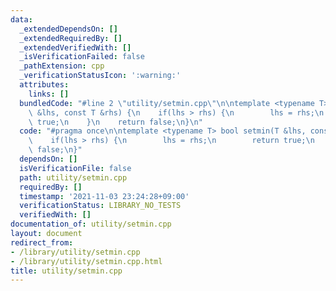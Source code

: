 ```yaml
---
data:
  _extendedDependsOn: []
  _extendedRequiredBy: []
  _extendedVerifiedWith: []
  _isVerificationFailed: false
  _pathExtension: cpp
  _verificationStatusIcon: ':warning:'
  attributes:
    links: []
  bundledCode: "#line 2 \"utility/setmin.cpp\"\n\ntemplate <typename T> bool setmin(T\
    \ &lhs, const T &rhs) {\n    if(lhs > rhs) {\n        lhs = rhs;\n        return\
    \ true;\n    }\n    return false;\n}\n"
  code: "#pragma once\n\ntemplate <typename T> bool setmin(T &lhs, const T &rhs) {\n\
    \    if(lhs > rhs) {\n        lhs = rhs;\n        return true;\n    }\n    return\
    \ false;\n}"
  dependsOn: []
  isVerificationFile: false
  path: utility/setmin.cpp
  requiredBy: []
  timestamp: '2021-11-03 23:24:28+09:00'
  verificationStatus: LIBRARY_NO_TESTS
  verifiedWith: []
documentation_of: utility/setmin.cpp
layout: document
redirect_from:
- /library/utility/setmin.cpp
- /library/utility/setmin.cpp.html
title: utility/setmin.cpp
---
```

